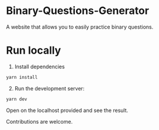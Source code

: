 # Binary-Questions-Generator
A website that allows you to easily practice binary questions.
 
# Run locally 

1. Install dependencies

```bash
yarn install
```

2. Run the development server:

```bash
yarn dev
```
Open on the localhost provided and see the result.

Contributions are welcome.